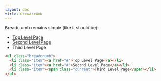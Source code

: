 ```yaml
---
layout: doc
title: Breadcrumb
---
```


<p>Breadcrumb remains simple (like it should be):</p>

<div class="breadcrumb-demo">
  <ul class="breadcrumb">
    <li class="item"><a href="#">Top Level Page</a></li>
    <li class="item"><a href="#">Second Level Page</a></li>
    <li class="item"><span class="current">Third Level Page</span></li>
  </ul>
</div>

```html
<ul class="breadcrumb">
  <li class="item"><a href="#">Top Level Page</a></li>
  <li class="item"><a href="#">Second Level Page</a></li>
  <li class="item"><span class="current">Third Level Page</span></li>
</ul>
```
